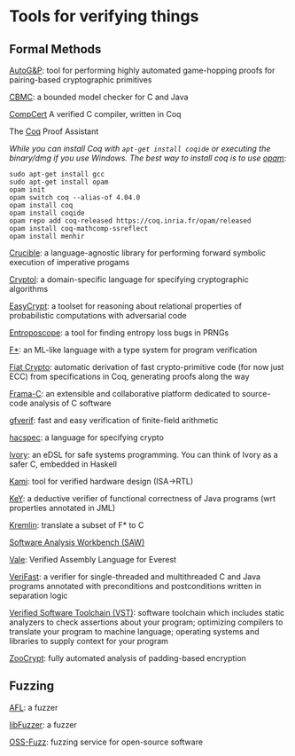 # Tools for verifying things

## Formal Methods

[AutoG&P](https://autognp.github.io): tool for performing highly automated game-hopping proofs for pairing-based cryptographic primitives

[CBMC](https://github.com/diffblue/cbmc): a bounded model checker for C and Java

[CompCert](http://compcert.inria.fr/) A verified C compiler, written in Coq


The [Coq](https://coq.inria.fr/) Proof Assistant

*While you can install Coq with `apt-get install coqide` or executing the binary/dmg if you use Windows. The best way to install coq is to use [opam](https://opam.ocaml.org/)*:

```
sudo apt-get install gcc
sudo apt-get install opam
opam init
opam switch coq --alias-of 4.04.0
opam install coq
opam install coqide
opam repo add coq-released https://coq.inria.fr/opam/released
opam install coq-mathcomp-ssreflect
opam install menhir
```

[Crucible](https://github.com/GaloisInc/crucible): a language-agnostic library for performing forward symbolic execution of imperative progams

[Cryptol](http://cryptol.net/): a domain-specific language for specifying cryptographic algorithms

[EasyCrypt](https://www.easycrypt.info/trac/): a toolset for reasoning about relational properties of probabilistic computations with adversarial code

[Entroposcope](http://entroposcope.verifythis.org): a tool for finding entropy loss bugs in PRNGs

[F&ast;](https://www.fstar-lang.org/): an ML-like language with a type system for program verification

[Fiat Crypto](https://github.com/mit-plv/fiat-crypto/): automatic derivation of fast crypto-primitive code (for now just ECC) from specifications in Coq, generating proofs along the way

[Frama-C](http://frama-c.com/): an extensible and collaborative platform dedicated to source-code analysis of C software

[gfverif](http://gfverif.cryptojedi.org): fast and easy verification of finite-field arithmetic

[hacspec](https://github.com/HACS-workshop/hacspec): a language for specifying crypto

[Ivory](http://ivorylang.org/): an eDSL for safe systems programming. You can think of Ivory as a safer C, embedded in Haskell

[Kami](http://plv.csail.mit.edu/kami/): tool for verified hardware design (ISA->RTL)

[KeY](http://www.key-project.org/): a deductive verifier of functional correctness of Java programs (wrt properties annotated in JML)

[Kremlin](https://github.com/FStarLang/kremlin): translate a subset of F&ast; to C

[Software Analysis Workbench (SAW)](https://saw.galois.com/)

[Vale](https://github.com/project-everest/vale): Verified Assembly Language for Everest

[VeriFast](https://github.com/verifast/verifast/): a verifier for single-threaded and multithreaded C and Java programs annotated with preconditions and postconditions written in separation logic

[Verified Software Toolchain (VST)](http://deepspec.org/research/VST/): software toolchain which includes static analyzers to check assertions about your program; optimizing compilers to translate your program to machine language; operating systems and libraries to supply context for your program

[ZooCrypt](https://www.easycrypt.info/trac/wiki/ZooCrypt): fully automated analysis of padding-based encryption

## Fuzzing

[AFL](http://lcamtuf.coredump.cx/afl/): a fuzzer
 
[libFuzzer](http://libfuzzer.info): a fuzzer
 
[OSS-Fuzz](https://github.com/google/oss-fuzz): fuzzing service for open-source software
